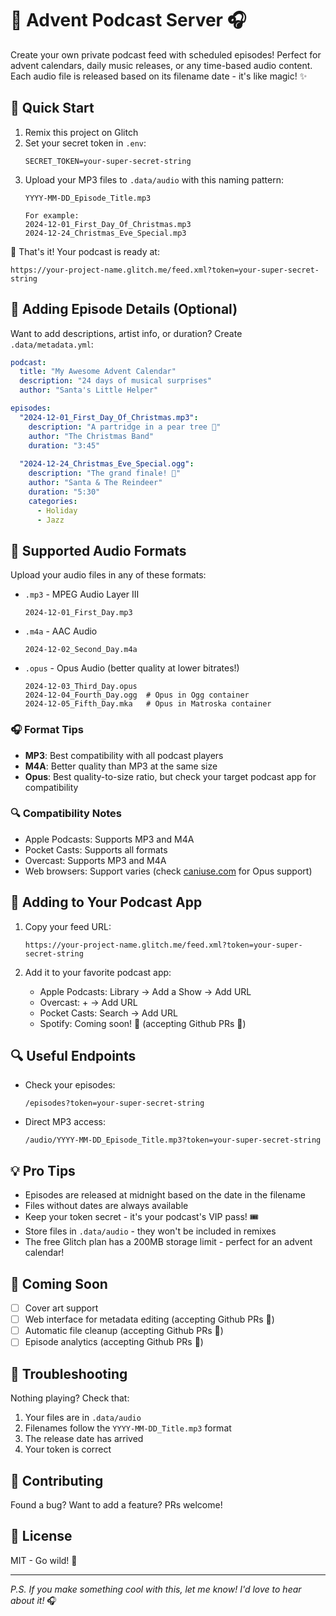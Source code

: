 # 🎄 Advent Podcast Server 🎧

Create your own private podcast feed with scheduled episodes! Perfect for advent calendars, daily music releases, or any time-based audio content. Each audio file is released based on its filename date - it's like magic! ✨

## 🚀 Quick Start

1. Remix this project on Glitch
2. Set your secret token in `.env`:
   ```
   SECRET_TOKEN=your-super-secret-string
   ```
3. Upload your MP3 files to `.data/audio` with this naming pattern:
   ```
   YYYY-MM-DD_Episode_Title.mp3
   
   For example:
   2024-12-01_First_Day_Of_Christmas.mp3
   2024-12-24_Christmas_Eve_Special.mp3
   ```

🎉 That's it! Your podcast is ready at:
```
https://your-project-name.glitch.me/feed.xml?token=your-super-secret-string
```

## 🎸 Adding Episode Details (Optional)

Want to add descriptions, artist info, or duration? Create `.data/metadata.yml`:

```yaml
podcast:
  title: "My Awesome Advent Calendar"
  description: "24 days of musical surprises"
  author: "Santa's Little Helper"

episodes:
  "2024-12-01_First_Day_Of_Christmas.mp3":
    description: "A partridge in a pear tree 🎵"
    author: "The Christmas Band"
    duration: "3:45"
    
  "2024-12-24_Christmas_Eve_Special.ogg":
    description: "The grand finale! 🎄"
    author: "Santa & The Reindeer"
    duration: "5:30"
    categories: 
      - Holiday
      - Jazz
```

## 🎵 Supported Audio Formats

Upload your audio files in any of these formats:

- `.mp3` - MPEG Audio Layer III
  ```
  2024-12-01_First_Day.mp3
  ```

- `.m4a` - AAC Audio
  ```
  2024-12-02_Second_Day.m4a
  ```

- `.opus` - Opus Audio (better quality at lower bitrates!)
  ```
  2024-12-03_Third_Day.opus
  2024-12-04_Fourth_Day.ogg  # Opus in Ogg container
  2024-12-05_Fifth_Day.mka   # Opus in Matroska container
  ```

### 🎧 Format Tips

- **MP3**: Best compatibility with all podcast players
- **M4A**: Better quality than MP3 at the same size
- **Opus**: Best quality-to-size ratio, but check your target podcast app for compatibility

### 🔍 Compatibility Notes

- Apple Podcasts: Supports MP3 and M4A
- Pocket Casts: Supports all formats
- Overcast: Supports MP3 and M4A
- Web browsers: Support varies (check [caniuse.com](https://caniuse.com/?search=opus) for Opus support)


## 📱 Adding to Your Podcast App

1. Copy your feed URL:
   ```
   https://your-project-name.glitch.me/feed.xml?token=your-super-secret-string
   ```

2. Add it to your favorite podcast app:
   - Apple Podcasts: Library → Add a Show → Add URL
   - Overcast: + → Add URL
   - Pocket Casts: Search → Add URL
   - Spotify: Coming soon! 🤞  (accepting Github PRs 🤝)

## 🔍 Useful Endpoints

- Check your episodes:
  ```
  /episodes?token=your-super-secret-string
  ```
- Direct MP3 access:
  ```
  /audio/YYYY-MM-DD_Episode_Title.mp3?token=your-super-secret-string
  ```

## 💡 Pro Tips

- Episodes are released at midnight based on the date in the filename
- Files without dates are always available
- Keep your token secret - it's your podcast's VIP pass! 🎟️
- Store files in `.data/audio` - they won't be included in remixes
- The free Glitch plan has a 200MB storage limit - perfect for an advent calendar! 

## 🎯 Coming Soon

- [ ] Cover art support
- [ ] Web interface for metadata editing (accepting Github PRs 🤝)
- [ ] Automatic file cleanup (accepting Github PRs 🤝)
- [ ] Episode analytics (accepting Github PRs 🤝)

## 🐛 Troubleshooting

Nothing playing? Check that:
1. Your files are in `.data/audio`
2. Filenames follow the `YYYY-MM-DD_Title.mp3` format
3. The release date has arrived
4. Your token is correct

## 🤝 Contributing

Found a bug? Want to add a feature? PRs welcome! 

## 📜 License

MIT - Go wild! 🎉

---

*P.S. If you make something cool with this, let me know! I'd love to hear about it!* 🎧